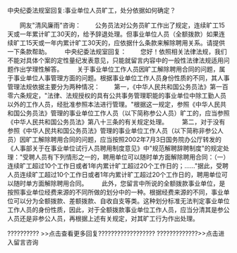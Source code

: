 中央纪委法规室回复:事业单位人员旷工，处分依据如何确定？










　　网友"清风廉雨"咨询：
　　公务员法对公务员旷工作出了规定，连续旷工15天或一年累计旷工30天的，给予辞退处理。但事业单位人员（全额拨款）如果连续旷工15天或一年内累计旷工30天的，应依据什么条款来解除聘用关系。请提供一下条款帮助。
　　中央纪委法规室回复：
　　您好！依照相关法律法规，我们不能对具体个案的定性量纪发表意见，只能就留言内容中的一般性法律法规适用问题作出学理性解答。
　　关于事业单位工作人员因旷工解除聘用合同的问题，属于事业单位人事管理方面的问题。根据事业单位工作人员身份性质的不同，其人事管理法规依据主要分为两种情况：
　　第一，《中华人民共和国公务员法》第一百零六条规定，"法律、法规授权的具有公共事务管理职能的事业单位中除工勤人员以外的工作人员，经批准参照本法进行管理。"根据这一规定，参照《中华人民共和国公务员法》管理的事业单位工作人员（以下简称参公人员）旷工的，应当参照《中华人民共和国公务员法》第八十三条的有关规定处理。
　　第二，对于没有参照《中华人民共和国公务员法》管理的事业单位工作人员（以下简称非参公人员）因旷工解除聘用合同的问题，应当按照2002年7月3日国务院办公厅转发的《人事部关于在事业单位试行人员聘用制度意见》中"规范解聘辞聘制度"的规定处理："受聘人员有下列情形之一的，聘用单位可以随时单方面解除聘用合同：（一）连续旷工超过10个工作日或者1年内累计旷工超过20个工作日的；......"据此，受聘人员连续旷工超过10个工作日或者1年内累计旷工超过20个工作日的，聘用单位可以随时单方面解除聘用合同。
　　此外，您留言中所说的全额拨款事业单位，是按照事业单位经费来源的不同所做的划分中的一种。根据经费来源的不同，事业单位可以分为全额拨款、差额拨款、自收自支等类。这种划分标准无法判定事业单位工作人员的身份性质，因此，对于全额拨款事业单位工作人员，应当分清其是参公人员还是非参公人员，再根据上述有关规定，对其旷工行为作出处理。

?????????? \>\>点击查看更多回复??????????????????
?????????????\>\>点击进入留言咨询
